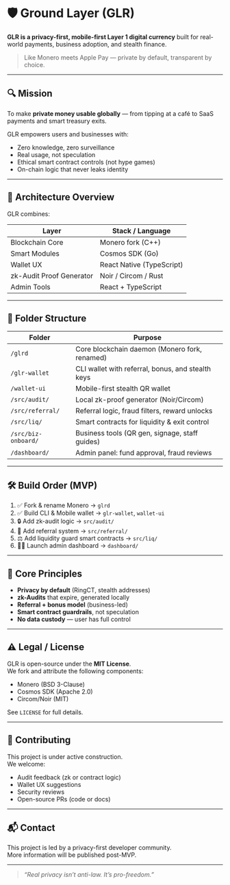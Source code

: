 # 🛡️ Ground Layer (GLR)

**GLR is a privacy-first, mobile-first Layer 1 digital currency** built for real-world payments, business adoption, and stealth finance.

> Like Monero meets Apple Pay — private by default, transparent by choice.

---

## 🔍 Mission

To make **private money usable globally** — from tipping at a café to SaaS payments and smart treasury exits.

GLR empowers users and businesses with:

- Zero knowledge, zero surveillance
- Real usage, not speculation
- Ethical smart contract controls (not hype games)
- On-chain logic that never leaks identity

---

## 🧠 Architecture Overview

GLR combines:

| Layer                        | Stack / Language          |
|-----------------------------|---------------------------|
| Blockchain Core             | Monero fork (C++)         |
| Smart Modules               | Cosmos SDK (Go)           |
| Wallet UX                   | React Native (TypeScript) |
| zk-Audit Proof Generator    | Noir / Circom / Rust      |
| Admin Tools                 | React + TypeScript        |

---

## 🧩 Folder Structure

| Folder              | Purpose                                           |
|---------------------|---------------------------------------------------|
| `/glrd`             | Core blockchain daemon (Monero fork, renamed)     |
| `/glr-wallet`       | CLI wallet with referral, bonus, and stealth keys |
| `/wallet-ui`        | Mobile-first stealth QR wallet                    |
| `/src/audit/`       | Local zk-proof generator (Noir/Circom)            |
| `/src/referral/`    | Referral logic, fraud filters, reward unlocks     |
| `/src/liq/`         | Smart contracts for liquidity & exit control      |
| `/src/biz-onboard/` | Business tools (QR gen, signage, staff guides)    |
| `/dashboard/`       | Admin panel: fund approval, fraud reviews         |

---

## 🛠️ Build Order (MVP)

1. ✅ Fork & rename Monero → `glrd`
2. ✅ Build CLI & Mobile wallet → `glr-wallet`, `wallet-ui`
3. 🔒 Add zk-audit logic → `src/audit/`
4. 🎁 Add referral system → `src/referral/`
5. ⚖️ Add liquidity guard smart contracts → `src/liq/`
6. 🧑‍💼 Launch admin dashboard → `dashboard/`

---

## 🔐 Core Principles

- **Privacy by default** (RingCT, stealth addresses)
- **zk-Audits** that expire, generated locally
- **Referral + bonus model** (business-led)
- **Smart contract guardrails**, not speculation
- **No data custody** — user has full control

---

## ⚠️ Legal / License

GLR is open-source under the **MIT License**.  
We fork and attribute the following components:

- Monero (BSD 3-Clause)
- Cosmos SDK (Apache 2.0)
- Circom/Noir (MIT)

See `LICENSE` for full details.

---

## 🤝 Contributing

This project is under active construction.  
We welcome:

- Audit feedback (zk or contract logic)
- Wallet UX suggestions
- Security reviews
- Open-source PRs (code or docs)

---

## 📬 Contact

This project is led by a privacy-first developer community.  
More information will be published post-MVP.

---

> _“Real privacy isn’t anti-law. It’s pro-freedom.”_
